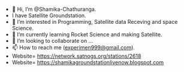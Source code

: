 - 👋 Hi, I’m @Shamika-Chathuranga.
- I have Satellite Groundstation.
- 👀 I’m interested in Programming, Satellite data Receving and space Science.
- 🌱 I’m currently learning Rocket Science and making Satellite.
- 💞️ I’m looking to collaborate on ...
- 📫 How to reach me (experimen999@gmail.com).
- Website= https://network.satnogs.org/stations/2618
- Website= https://shamikagroundstationlivenow.blogspot.com

<!---
Shamika-Chathuranga/Shamika-Chathuranga is a ✨ special ✨ repository because its `README.md` (this file) appears on your GitHub profile.
You can click the Preview link to take a look at your changes.
--->
